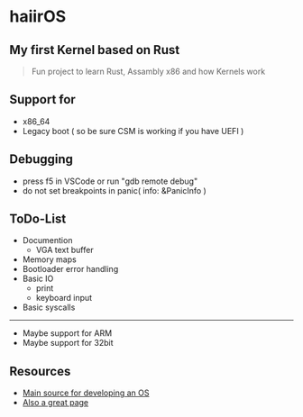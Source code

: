 # haiirOS

## My first Kernel based on Rust

> Fun project to learn Rust, Assambly x86 and how Kernels work

## Support for

* x86_64
* Legacy boot ( so be sure CSM is working if you have UEFI )

## Debugging

* press f5 in VSCode or run "gdb remote debug"
* do not set breakpoints in panic( info: &PanicInfo )

## ToDo-List

* Documention
  * VGA text buffer
* Memory maps
* Bootloader error handling
* Basic IO
  * print
  * keyboard input
* Basic syscalls

---

* Maybe support for ARM
* Maybe support for 32bit

## Resources

* [Main source for developing an OS](wiki.osdev.org/Main_Page)
* [Also a great page](os.phil-opp.com/multiboot-kernel)
